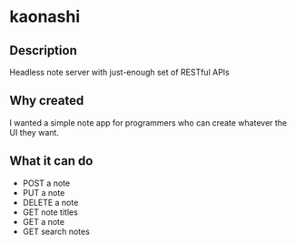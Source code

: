 # kaonashi


## Description

Headless note server with just-enough set of RESTful APIs


## Why created

I wanted a simple note app for programmers who can create whatever the UI they want.


## What it can do

- POST a note
- PUT a note
- DELETE a note
- GET note titles
- GET a note
- GET search notes

